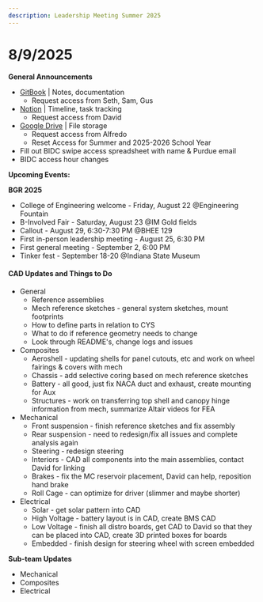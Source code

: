 ```yaml
---
description: Leadership Meeting Summer 2025
---
```


# 8/9/2025

**General Announcements**

* [GitBook](https://app.gitbook.com/o/VgqQpOyMtIqpSG170vlO/s/UuRMvpyeM6qdlkjmzeYV/) | Notes, documentation
  * Request access from Seth, Sam, Gus
* [Notion](https://www.notion.so/1e769fc04635804cbf0dc10664dbc7b6?v=1e769fc04635808ab9b1000c6272e030) | Timeline, task tracking
  * Request access from David
* [Google Drive](https://drive.google.com/drive/folders/0AKxDeNG8SvqIUk9PVA) | File storage
  * Request access from Alfredo
  * Reset Access for Summer and 2025-2026 School Year
* Fill out BIDC swipe access spreadsheet with name & Purdue email
* BIDC access hour changes



**Upcoming Events:**

**BGR 2025**

* College of Engineering welcome - Friday, August 22 @Engineering Fountain
* B-Involved Fair - Saturday, August 23 @IM Gold fields
* Callout - August 29, 6:30-7:30 PM @BHEE 129&#x20;
* First in-person leadership meeting - August 25, 6:30 PM
* First general meeting - September 2, 6:00 PM
* Tinker fest - September 18-20 @Indiana State Museum



#### CAD Updates and Things to Do

* General
  * Reference assemblies
  * Mech reference sketches - general system sketches, mount footprints
  * How to define parts in relation to CYS
  * What to do if reference geometry needs to change
  * Look through README's, change logs and issues
* Composites
  * Aeroshell - updating shells for panel cutouts, etc and work on wheel fairings & covers with mech
  * Chassis - add selective coring based on mech reference sketches
  * Battery - all good, just fix NACA duct and exhaust, create mounting for Aux
  * Structures - work on transferring top shell and canopy hinge information from mech, summarize Altair videos for FEA
* Mechanical
  * Front suspension - finish reference sketches and fix assembly
  * Rear suspension - need to redesign/fix all issues and complete analysis again
  * Steering - redesign steering
  * Interiors - CAD all components into the main assemblies, contact David for linking
  * Brakes - fix the MC reservoir placement, David can help, reposition hand brake
  * Roll Cage - can optimize for driver (slimmer and maybe shorter)
* Electrical
  * Solar - get solar pattern into CAD
  * High Voltage - battery layout is in CAD, create BMS CAD
  * Low Voltage - finish all distro boards, get CAD to David so that they can be placed into CAD, create 3D printed boxes for boards
  * Embedded - finish design for steering wheel with screen embedded

**Sub-team Updates**

* Mechanical
* Composites
* Electrical



